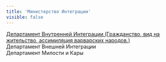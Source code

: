 ```yaml
---
title: 'Министерство Интеграции'
visible: false
---
```


[Департамент Внутренней Интеграции (Гражданство, вид на жительство, ассимиляция варварских народов.)](http://lambopedia.ru/svyashennoe-korolevstvo-lambotero/nashi-ministerstva/departament-vnutrennei-integracii)  
Департамент Внешней Интеграции  
Департамент Милости и Кары  